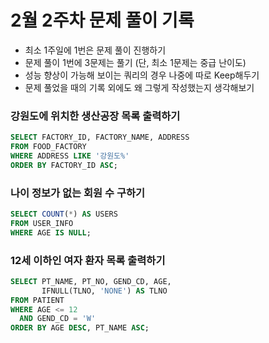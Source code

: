 # 2월 2주차 문제 풀이 기록

- 최소 1주일에 1번은 문제 풀이 진행하기
- 문제 풀이 1번에 3문제는 풀기 (단, 최소 1문제는 중급 난이도)
- 성능 향상이 가능해 보이는 쿼리의 경우 나중에 따로 Keep해두기
- 문제 풀었을 때의 기록 외에도 왜 그렇게 작성했는지 생각해보기

### 강원도에 위치한 생산공장 목록 출력하기

```sql
SELECT FACTORY_ID, FACTORY_NAME, ADDRESS
FROM FOOD_FACTORY
WHERE ADDRESS LIKE '강원도%'
ORDER BY FACTORY_ID ASC;
```

### 나이 정보가 없는 회원 수 구하기

```sql
SELECT COUNT(*) AS USERS
FROM USER_INFO
WHERE AGE IS NULL;
```

### 12세 이하인 여자 환자 목록 출력하기

```sql
SELECT PT_NAME, PT_NO, GEND_CD, AGE, 
       IFNULL(TLNO, 'NONE') AS TLNO
FROM PATIENT
WHERE AGE <= 12 
  AND GEND_CD = 'W'
ORDER BY AGE DESC, PT_NAME ASC;
```